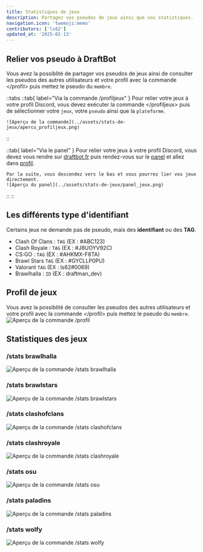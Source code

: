 ```yaml
---
title: Statistiques de jeux
description: Partagez vos pseudos de jeux ainsi que vos statistiques.
navigation.icon: 'twemoji:memo'
contributors: ['ls62']
updated_at: '2025-02-13'
---
```



## Relier vos pseudo à DraftBot
Vous avez la possiblité de partager vos pseudos de jeux ainsi de consulter les pseudos des autres utilisateurs et votre profil avec la commande \</profil> puis mettez le pseudo du `membre`.

::tabs
  ::tab{ label="Via la commande /profiljeux" }
    Pour relier votre jeux à votre profil Discord, vous devez exécuter la commande \</profiljeux> puis de sélectionner votre `jeux`, votre `pseudo` ainsi que la `plateforme`.

    ![Aperçu de la commande](../assets/stats-de-jeux/apercu_profiljeux.png)
  ::

  ::tab{ label="Via le panel" }
    Pour relier votre jeux à votre profil Discord, vous devez vous rendre sur [draftbot.fr](https://draftbot.fr) puis rendez-vous sur le [panel](https://draftbot.fr/dashboard) et allez dans [profil](/dashboard/user/profil).

    Par la suite, vous descendez vers le bas et vous pourrez lier vos jeux directement.
    ![Aperçu du panel](../assets/stats-de-jeux/panel_jeux.png)
  ::
::


## Les différents type d'identifiant
Certains jeux ne demande pas de pseudo, mais des **identifiant** ou des **TAG**.

- Clash Of Clans : `TAG` (EX : #ABC123)
- Clash Royale : `TAG` (EX : #J8UOYV92C)
- CS:GO : `TAG` (EX : #AHKMX-F8TA)
- Brawl Stars `TAG` (EX : #GYCLLP0PU)
- Valorant `TAG` (EX : ls62#0069)
- Brawlhalla : `ID` (EX : draftman_dev)


## Profil de jeux
Vous avez la possiblité de consulter les pseudos des autres utilisateurs et votre profil avec la commande \</profil> puis mettez le pseudo du `membre`.
![Aperçu de la commande /profil](../assets/stats-de-jeux/apercu_profil.png)

## Statistiques des jeux


### /stats brawlhalla
![Aperçu de la commande /stats brawlhalla](../assets/stats-de-jeux/apercu_brawlhalla.png)


### /stats brawlstars
![Aperçu de la commande /stats brawlstars](../assets/stats-de-jeux/apercu_brawlstars.png)


### /stats clashofclans
![Aperçu de la commande /stats clashofclans](../assets/stats-de-jeux/stat_clashofclans.png)


### /stats clashroyale
![Aperçu de la commande /stats clashroyale](../assets/stats-de-jeux/stat_clashroyale.png)


### /stats osu
![Aperçu de la commande /stats osu](../assets/stats-de-jeux/stat_osu.png)


### /stats paladins
![Aperçu de la commande /stats paladins](../assets/stats-de-jeux/apercu_paladins.png)


### /stats wolfy
![Aperçu de la commande /stats wolfy](../assets/stats-de-jeux/apercu_wolfy.png)
